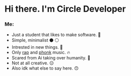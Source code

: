 # Hi there. I'm Circle Developer
### Me:
- Just a student that likes to make software. 💯
- Simple, minimalist ⚫ ⚪️
- Intrested in new things. 🧐
- Only [rap](https://open.spotify.com/artist/6fOMl44jA4Sp5b9PpYCkzz) and [phonk](https://open.spotify.com/playlist/2TcSc6Ix353KJSwItwsJbC) music. 🔥
- Scared from Ai taking over humanity. 😬
- Not at all creative. 😐
- Also idk what else to say here. 🙃
